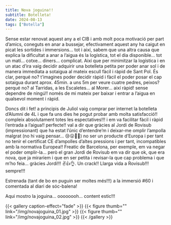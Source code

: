 ```yaml
---
title: Nova joguina!!
subtitle: Botelleta!
date: 2024-08-13
tags: ["Botella"]
---
```


Sense estar renovat aquest any a el CIB i amb molt poca motivació per part d’amics, coneguts en anar a bussejar, efectivament aquest any ha caigut en picat les sortides i immersions… tot i així, sabem que una altra causa que explica la dificultat a anar a l’aigua és la logística, tot el dia disponible… tot un matí… cotxe… diners… complicat. Així que per minimitzar la logística i en un atac d’ira vaig decidir adquirir una botelleta petita per poder anar sol i de manera immediata a sotaigua al mateix escull fàcil i ràpid de Sant Pol. És clar, perqué no? t’imagines poder decidir ràpid i fàcil el poder posar el cap sotaigua durant aprox. 45min. a uns 5m per veure cuatre pedres, peixos? perqué no? al Tarridas, a les Escaletes… al Morer… així ràpid! sense dependre de ningú!! només de mi mateix per baixar i entrar a l’aigua en qualsevol moment i ràpid.

Doncs dit i fet! a principis de Juliol vaig comprar per internet la botelleta d’Alumni de 4L i que fa uns dies he pogut probar amb molta satisfacció!! compleix absolutament totes les espectatives!!! i em va facilitar fàcil i ràpid l’entrada a l’aigua!! perfecte!! val a dir que gràcies al Jordi de Rovisub (impressionant) que ha estat l’únic d’entendre’m i deixar-me omplir l’ampolla malgrat (no hi vaig pensar… 😢😮😬😬) no ser un producte d’Europa i per tant no tenir el certificat CE d’ampolles d’altes pressions i per tant, incompatibles amb la normativa Europea!! Freatic de Barcelona, per exemple, em va negar el poder omplir-la… però el gran Jordi de Rovisub em va dir que ok, que era nova, que ja miraríem i que en ser petita i revisar-la que cap problema i que m’ho feia… gràcies Jordi!!! ✌👍👌. Un crack!! Llarga vida a Rovisub!!! sempre!!!

Estrenada (tant de bo en puguin ser moltes més!!!) a la immersió #60 i comentada al diari de sóc-balena!

Aqui mostro la joguina… oooooooh… content estic!!!

{{< gallery caption-effect="fade" >}}
 {{< figure thumb="" link="/img/novajoguina_01.jpg" >}}
 {{< figure thumb="" link="/img/novajoguina_02.jpg" >}}
{{< /gallery >}}

